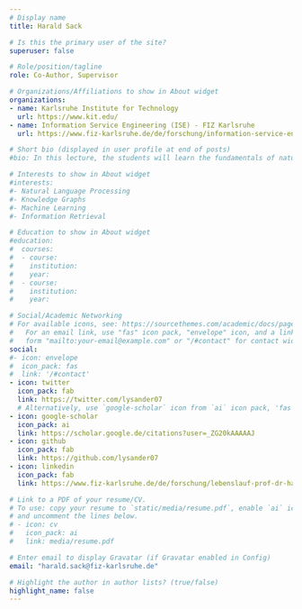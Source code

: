 ```yaml
---
# Display name
title: Harald Sack

# Is this the primary user of the site?
superuser: false

# Role/position/tagline
role: Co-Author, Supervisor

# Organizations/Affiliations to show in About widget
organizations:
- name: Karlsruhe Institute for Technology
  url: https://www.kit.edu/
- name: Information Service Engineering (ISE) - FIZ Karlsruhe
  url: https://www.fiz-karlsruhe.de/de/forschung/information-service-engineering

# Short bio (displayed in user profile at end of posts)
#bio: In this lecture, the students will learn the fundamentals of natural language processing, knowledge mining, linked data engineering, as well as information retrieval required for the development of information services.

# Interests to show in About widget
#interests:
#- Natural Language Processing
#- Knowledge Graphs
#- Machine Learning
#- Information Retrieval

# Education to show in About widget
#education:
#  courses:
#  - course:
#    institution:
#    year:
#  - course:
#    institution:
#    year:

# Social/Academic Networking
# For available icons, see: https://sourcethemes.com/academic/docs/page-builder/#icons
#   For an email link, use "fas" icon pack, "envelope" icon, and a link in the
#   form "mailto:your-email@example.com" or "/#contact" for contact widget.
social:
#- icon: envelope
#  icon_pack: fas
#  link: '/#contact'
- icon: twitter
  icon_pack: fab
  link: https://twitter.com/lysander07
  # Alternatively, use `google-scholar` icon from `ai` icon pack, 'fas' and 'graduation-cap'
- icon: google-scholar
  icon_pack: ai
  link: https://scholar.google.de/citations?user=_ZG20kAAAAAJ
- icon: github
  icon_pack: fab
  link: https://github.com/lysander07
- icon: linkedin
  icon_pack: fab
  link: https://www.fiz-karlsruhe.de/de/forschung/lebenslauf-prof-dr-harald-sack

# Link to a PDF of your resume/CV.
# To use: copy your resume to `static/media/resume.pdf`, enable `ai` icons in `params.toml`, 
# and uncomment the lines below.
# - icon: cv
#   icon_pack: ai
#   link: media/resume.pdf

# Enter email to display Gravatar (if Gravatar enabled in Config)
email: "harald.sack@fiz-karlsruhe.de"

# Highlight the author in author lists? (true/false)
highlight_name: false
---
```

